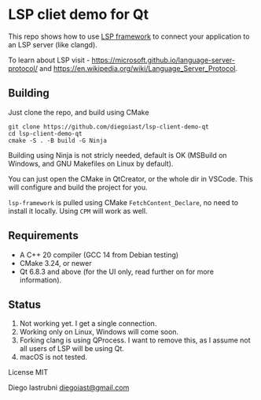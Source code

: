 # LSP cliet demo for Qt 

This repo shows how to use [LSP framework](https://github.com/leon-bckl/lsp-framework)
to connect your application to an LSP server (like clangd).

To learn about LSP visit - 
https://microsoft.github.io/language-server-protocol/ and  https://en.wikipedia.org/wiki/Language_Server_Protocol.


## Building

Just clone the repo, and build using CMake

```
git clone https://github.com/diegoiast/lsp-client-demo-qt
cd lsp-client-demo-qt
cmake -S . -B build -G Ninja
```

Building using Ninja is not stricly needed, default is OK 
(MSBuild on Windows, and GNU Makefiles on Linux by default). 

You can just open the CMake in QtCreator, or the whole dir in 
VSCode. This will configure and build the project for you.


`lsp-framework` is pulled using CMake `FetchContent_Declare`, no
need to install it locally. Using `CPM` will work as well.

## Requirements

* A C++ 20 compiler (GCC 14 from Debian testing)
* CMake 3.24, or newer
* Qt 6.8.3 and above (for the UI only, read further on for
  more information).

## Status

1. Not working yet. I get a single connection.
2. Working only on Linux, Windows will come soon.
3. Forking clang is using QProcess. I want to remove this,
   as I assume not all users of LSP will be using Qt.
4. macOS is not tested. 

License MIT

Diego Iastrubni diegoiast@gmail.com

